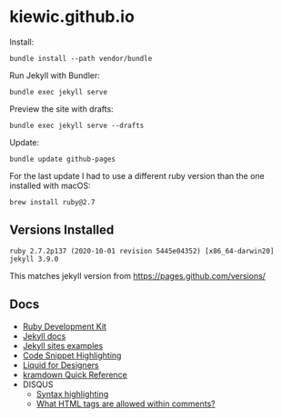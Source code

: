 # kiewic.github.io

Install:

    bundle install --path vendor/bundle

Run Jekyll with Bundler:

    bundle exec jekyll serve

Preview the site with drafts:

    bundle exec jekyll serve --drafts

Update:

    bundle update github-pages

For the last update I had to use a different ruby version than the one installed with macOS:

    brew install ruby@2.7

## Versions Installed

    ruby 2.7.2p137 (2020-10-01 revision 5445e04352) [x86_64-darwin20]
    jekyll 3.9.0

This matches jekyll version from https://pages.github.com/versions/

## Docs

- [Ruby Development Kit][Development-Kit]
- [Jekyll docs][jekyllrb]
- [Jekyll sites examples][jekyll-wiki]
- [Code Snippet Highlighting][code-snippet-highlighting]
- [Liquid for Designers][liquid-for-designers]
- [kramdown Quick Reference][kramdown-quickref]
- DISQUS
  - [Syntax highlighting][disqus-syntax-highlighting]
  - [What HTML tags are allowed within comments?][html-tags-are-allowed]

[Development-Kit]: https://github.com/oneclick/rubyinstaller/wiki/Development-Kit
[jekyllrb]: http://jekyllrb.com/docs/home/
[jekyll-wiki]: https://github.com/jekyll/jekyll/wiki/Sites
[code-snippet-highlighting]: http://jekyllrb.com/docs/templates/#code-snippet-highlighting
[liquid-for-designers]: https://github.com/shopify/liquid/wiki/liquid-for-designers
[kramdown-quickref]: http://kramdown.gettalong.org/quickref.html
[html-tags-are-allowed]: https://help.disqus.com/customer/portal/articles/466253-what-html-tags-are-allowed-within-comments
[disqus-syntax-highlighting]: https://help.disqus.com/customer/portal/articles/665057-syntax-highlighting


